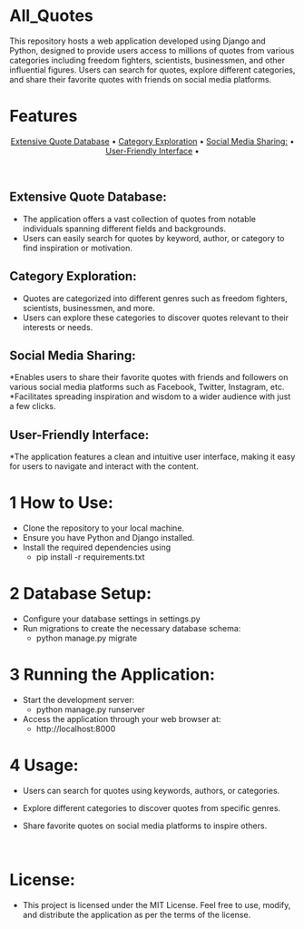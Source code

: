 # All_Quotes
This repository hosts a web application developed using Django and Python, designed to provide users access to millions of quotes from various categories including freedom fighters, scientists, businessmen, and other influential figures. Users can search for quotes, explore different categories, and share their favorite quotes with friends on social media platforms.
<br>
# Features
<p align="center">
  <a href="#Extensive-Quote-Database">Extensive Quote Database</a> •
  <a href="#Category-Exploration">Category Exploration</a> •
  <a href="#Social-Media-Sharing">Social Media Sharing:</a> •
  <a href="#User-Friendly-Interface">User-Friendly Interface</a> •
</p>
<br>

## Extensive Quote Database:
* The application offers a vast collection of quotes from notable individuals spanning different fields and backgrounds.
* Users can easily search for quotes by keyword, author, or category to find inspiration or motivation.
## Category Exploration:
* Quotes are categorized into different genres such as freedom fighters, scientists, businessmen, and more.
* Users can explore these categories to discover quotes relevant to their interests or needs.
## Social Media Sharing:
*Enables users to share their favorite quotes with friends and followers on various social media platforms such as Facebook, Twitter, Instagram, etc.
*Facilitates spreading inspiration and wisdom to a wider audience with just a few clicks.
## User-Friendly Interface:
*The application features a clean and intuitive user interface, making it easy for users to navigate and interact with the content.

# 1 How to Use:
* Clone the repository to your local machine.
* Ensure you have Python and Django installed.
* Install the required dependencies using
  - pip install -r requirements.txt

# 2 Database Setup:
* Configure your database settings in settings.py
* Run migrations to create the necessary database schema:
  - python manage.py migrate

# 3 Running the Application:
* Start the development server:
  - python manage.py runserver
* Access the application through your web browser at:
  - http://localhost:8000

# 4 Usage:
* Users can search for quotes using keywords, authors, or categories.
* Explore different categories to discover quotes from specific genres.
* Share favorite quotes on social media platforms to inspire others.

  <br>
# License:
* This project is licensed under the MIT License. Feel free to use, modify, and distribute the application as per the terms of the license.
